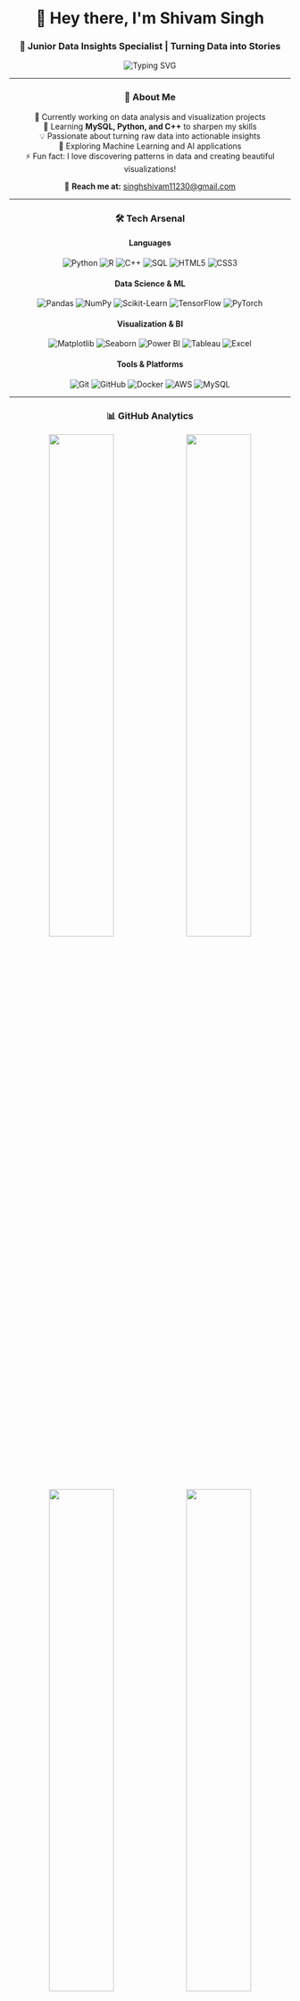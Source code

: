 <div align="center">

# 👋 Hey there, I'm Shivam Singh

### 🎯 Junior Data Insights Specialist | Turning Data into Stories

<img src="https://readme-typing-svg.herokuapp.com?font=Fira+Code&weight=600&size=28&duration=3000&pause=1000&color=3B82F6&center=true&vCenter=true&random=false&width=600&lines=Data+Analyst+%7C+ML+Enthusiast;Python+%7C+SQL+%7C+Power+BI;Turning+Data+into+Decisions;AI%2FML+Explorer+%F0%9F%9A%80;Always+Learning+%F0%9F%93%8A%E2%9C%A8" alt="Typing SVG" />



---

### 🚀 About Me

🔭 Currently working on data analysis and visualization projects  
🌱 Learning **MySQL, Python, and C++** to sharpen my skills  
💡 Passionate about turning raw data into actionable insights  
🎯 Exploring Machine Learning and AI applications  
⚡ Fun fact: I love discovering patterns in data and creating beautiful visualizations!

📧 **Reach me at:** [singhshivam11230@gmail.com](mailto:singhshivam11230@gmail.com)

---

### 🛠️ Tech Arsenal

#### **Languages**
![Python](https://img.shields.io/badge/Python-3776AB?style=for-the-badge&logo=python&logoColor=white)
![R](https://img.shields.io/badge/R-276DC3?style=for-the-badge&logo=r&logoColor=white)
![C++](https://img.shields.io/badge/C++-00599C?style=for-the-badge&logo=cplusplus&logoColor=white)
![SQL](https://img.shields.io/badge/SQL-336791?style=for-the-badge&logo=postgresql&logoColor=white)
![HTML5](https://img.shields.io/badge/HTML5-E34F26?style=for-the-badge&logo=html5&logoColor=white)
![CSS3](https://img.shields.io/badge/CSS3-1572B6?style=for-the-badge&logo=css3&logoColor=white)

#### **Data Science & ML**
![Pandas](https://img.shields.io/badge/Pandas-150458?style=for-the-badge&logo=pandas&logoColor=white)
![NumPy](https://img.shields.io/badge/NumPy-013243?style=for-the-badge&logo=numpy&logoColor=white)
![Scikit-Learn](https://img.shields.io/badge/Scikit--Learn-F7931E?style=for-the-badge&logo=scikit-learn&logoColor=white)
![TensorFlow](https://img.shields.io/badge/TensorFlow-FF6F00?style=for-the-badge&logo=tensorflow&logoColor=white)
![PyTorch](https://img.shields.io/badge/PyTorch-EE4C2C?style=for-the-badge&logo=pytorch&logoColor=white)

#### **Visualization & BI**
![Matplotlib](https://img.shields.io/badge/Matplotlib-11557c?style=for-the-badge&logo=plotly&logoColor=white)
![Seaborn](https://img.shields.io/badge/Seaborn-76b900?style=for-the-badge&logo=python&logoColor=white)
![Power BI](https://img.shields.io/badge/Power_BI-F2C811?style=for-the-badge&logo=powerbi&logoColor=black)
![Tableau](https://img.shields.io/badge/Tableau-E97627?style=for-the-badge&logo=tableau&logoColor=white)
![Excel](https://img.shields.io/badge/Excel-217346?style=for-the-badge&logo=microsoft-excel&logoColor=white)

#### **Tools & Platforms**
![Git](https://img.shields.io/badge/Git-F05032?style=for-the-badge&logo=git&logoColor=white)
![GitHub](https://img.shields.io/badge/GitHub-181717?style=for-the-badge&logo=github&logoColor=white)
![Docker](https://img.shields.io/badge/Docker-2496ED?style=for-the-badge&logo=docker&logoColor=white)
![AWS](https://img.shields.io/badge/AWS-232F3E?style=for-the-badge&logo=amazon-aws&logoColor=white)
![MySQL](https://img.shields.io/badge/MySQL-4479A1?style=for-the-badge&logo=mysql&logoColor=white)

---

### 📊 GitHub Analytics

<p align="center">
  <img width="48%" src="https://github-readme-stats.vercel.app/api?username=shivamnsingh&show_icons=true&theme=tokyonight&hide_border=true&bg_color=0D1117&title_color=3B82F6&icon_color=3B82F6&text_color=FFFFFF" />
  <img width="48%" src="https://github-readme-streak-stats.herokuapp.com/?user=shivamnsingh&theme=tokyonight&hide_border=true&background=0D1117&stroke=3B82F6&ring=3B82F6&fire=F59E0B&currStreakLabel=FFFFFF" />
</p>

<p align="center">
  <img width="48%" src="https://github-readme-stats.vercel.app/api/top-langs/?username=shivamnsingh&layout=compact&theme=tokyonight&hide_border=true&bg_color=0D1117&title_color=3B82F6&text_color=FFFFFF" />
  <img width="48%" src="https://github-readme-activity-graph.vercel.app/graph?username=shivamnsingh&theme=tokyo-night&hide_border=true&bg_color=0D1117&color=3B82F6&line=3B82F6&point=FFFFFF" />
</p>

---

### 🏆 GitHub Trophies

<p align="center">
  <img src="https://github-profile-trophy.vercel.app/?username=shivamnsingh&theme=tokyonight&no-frame=true&no-bg=true&row=1&column=7" alt="Trophy" />
</p>

---

### 📈 Contribution Graph

<img src="https://github-readme-activity-graph.vercel.app/graph?username=shivamnsingh&custom_title=Shivam's%20Contribution%20Graph&bg_color=0D1117&color=3B82F6&line=3B82F6&point=FFFFFF&area=true&hide_border=true" />

---

### 💡 Random Dev Quote

<p align="center">
  <img src="https://quotes-github-readme.vercel.app/api?type=horizontal&theme=tokyonight" alt="Random Dev Quote" />
</p>

---

### 🌐 Connect With Me

<p align="center">
  <a href="https://instagram.com/shivamdgaf" target="_blank">
    <img src="https://img.shields.io/badge/Instagram-E4405F?style=for-the-badge&logo=instagram&logoColor=white" alt="Instagram" />
  </a>
  <a href="mailto:singhshivam11230@gmail.com">
    <img src="https://img.shields.io/badge/Email-D14836?style=for-the-badge&logo=gmail&logoColor=white" alt="Email" />
  </a>
  <a href="https://github.com/shivamnsingh">
    <img src="https://img.shields.io/badge/GitHub-181717?style=for-the-badge&logo=github&logoColor=white" alt="GitHub" />
  </a>
</p>

---

<p align="center">
  <img src="https://komarev.com/ghpvc/?username=shivamnsingh&label=Profile%20Views&color=3B82F6&style=for-the-badge" alt="Profile Views" />
</p>

<p align="center">
  <img src="https://capsule-render.vercel.app/api?type=waving&color=gradient&customColorList=6,11,20&height=100&section=footer&fontSize=90" />
</p>

</div>
